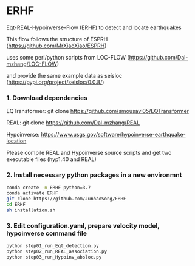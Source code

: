 # ERHF
Eqt-REAL-Hypoinverse-Flow (ERHF) to detect and locate earthquakes

This flow follows the structure of ESPRH (https://github.com/MrXiaoXiao/ESPRH)

uses some perl/python scripts from LOC-FLOW (https://github.com/Dal-mzhang/LOC-FLOW)

and provide the same example data as seisloc (https://pypi.org/project/seisloc/0.0.8/)

### 1. Download dependencies
EQTransformer: git clone https://github.com/smousavi05/EQTransformer

REAL: git clone https://github.com/Dal-mzhang/REAL

Hypoinverse: https://www.usgs.gov/software/hypoinverse-earthquake-location

Please compile REAL and Hypoinverse source scripts and get two executable files (hyp1.40 and REAL)

### 2. Install necessary python packages in a new environmnt
```Bash
conda create -n ERHF python=3.7
conda activate ERHF
git clone https://github.com/JunhaoSong/ERHF
cd ERHF
sh installation.sh
```

### 3. Edit configuration.yaml, prepare velocity model, hypoinverse command file
```Bash
python step01_run_Eqt_detection.py
python step02_run_REAL_association.py
python step03_run_Hypoinv_absloc.py
```

